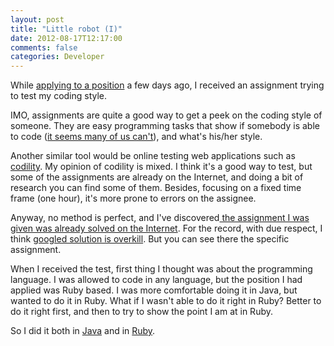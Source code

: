 ```yaml
---
layout: post
title: "Little robot (I)"
date: 2012-08-17T12:17:00
comments: false
categories: Developer
---
```


While [applying to a position](http://gonfva.blogspot.com.es/2012/08/a-great-experience-applying-to-position.html) a few days ago, I received an assignment trying to test my coding style.


IMO, assignments are quite a good way to get a peek on the coding style of someone. They are easy&nbsp;programming&nbsp;tasks that show if somebody is able to code ([it seems many of us can't](http://www.codinghorror.com/blog/2007/02/why-cant-programmers-program.html)), and what's his/her style.


Another similar tool would be online testing web applications such as [codility](http://codility.com/).&nbsp;My opinion of codility is mixed. I think it's a good way to test, but some of the assignments are already on the Internet, and doing a bit of research you can find some of them. Besides, focusing on a fixed time frame (one hour), it's more prone to errors on the&nbsp;assignee.


Anyway, no method is perfect, and I've&nbsp;discovered[ the assignment I was given was already solved on the Internet](https://github.com/alexwibowo/Robot). For the record, with due respect, I think [googled solution is overkill](https://github.com/alexwibowo/Robot/tree/master/src/main/java/au/com/anz/robot/command). But you can see there the specific assignment.


When I received the test, first thing I thought was about the programming language. I was allowed to code in any language, but the position I had applied was Ruby based. I was more comfortable doing it in Java, but wanted to do it in Ruby. What if I wasn't able to do it right in Ruby? Better to do it right first, and then to try to show the point I am at in Ruby.


So I did it both in [Java](https://github.com/gonfva/assignments/tree/master/gfvRobotJava) and in [Ruby](https://github.com/gonfva/assignments/tree/master/gfv_robot_ruby).






<div><br /></div>
